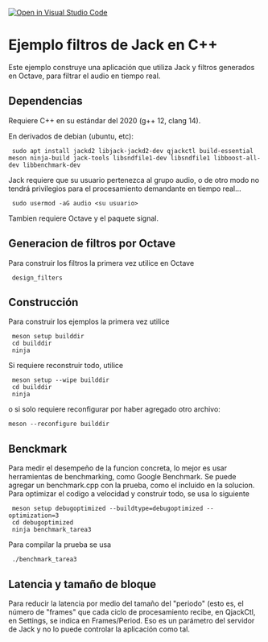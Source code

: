 [![Open in Visual Studio Code](https://classroom.github.com/assets/open-in-vscode-2e0aaae1b6195c2367325f4f02e2d04e9abb55f0b24a779b69b11b9e10269abc.svg)](https://classroom.github.com/online_ide?assignment_repo_id=16007378&assignment_repo_type=AssignmentRepo)
# Ejemplo filtros de Jack en C++

Este ejemplo construye una aplicación que utiliza Jack y filtros generados 
en Octave, para filtrar el audio en tiempo real.

## Dependencias

Requiere C++ en su estándar del 2020 (g++ 12, clang 14).

En derivados de debian (ubuntu, etc):

     sudo apt install jackd2 libjack-jackd2-dev qjackctl build-essential meson ninja-build jack-tools libsndfile1-dev libsndfile1 libboost-all-dev libbenchmark-dev
     
Jack requiere que su usuario pertenezca al grupo audio, o de otro modo
no tendrá privilegios para el procesamiento demandante en tiempo
real...

     sudo usermod -aG audio <su usuario>

Tambien requiere Octave y el paquete signal.

## Generacion de filtros por Octave

Para construir los filtros la primera vez utilice en Octave

     design_filters

## Construcción

Para construir los ejemplos la primera vez utilice

     meson setup builddir
     cd builddir
     ninja


Si requiere reconstruir todo, utilice

     meson setup --wipe builddir
     cd builddir
     ninja

o si solo requiere reconfigurar por haber agregado otro archivo:

    meson --reconfigure builddir

## Benckmark

Para medir el desempeño de la funcion concreta, lo mejor es usar herramientas de
benchmarking, como Google Benchmark. Se puede agregar un benchmark.cpp con la prueba,
como el incluido en la solucion. Para optimizar el codigo a velocidad y construir todo,
se usa lo siguiente

     meson setup debugoptimized --buildtype=debugoptimized --optimization=3
     cd debugoptimized
     ninja benchmark_tarea3

Para compilar la prueba se usa

     ./benchmark_tarea3

## Latencia y tamaño de bloque

Para reducir la latencia por medio del tamaño del "periodo" (esto es,
el número de "frames" que cada ciclo de procesamiento recibe, en
QjackCtl, en Settings, se indica en Frames/Period.  Eso es un
parámetro del servidor de Jack y no lo puede controlar la aplicación
como tal.
